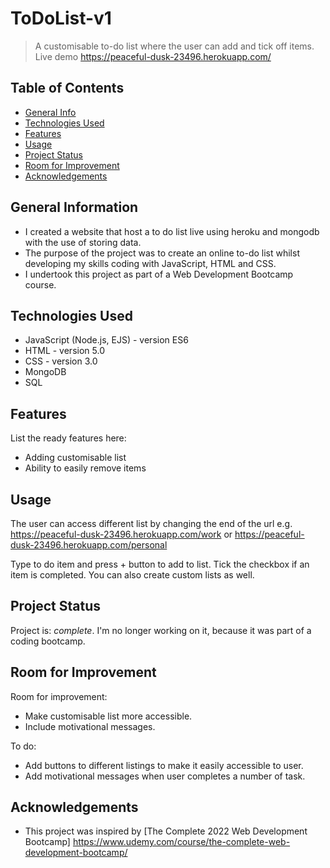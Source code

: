 # ToDoList-v1

> A customisable to-do list where the user can add and tick off items. 
> Live demo https://peaceful-dusk-23496.herokuapp.com/ 

## Table of Contents
* [General Info](#general-information)
* [Technologies Used](#technologies-used)
* [Features](#features)
* [Usage](#usage)
* [Project Status](#project-status)
* [Room for Improvement](#room-for-improvement)
* [Acknowledgements](#acknowledgements)


## General Information
- I created a website that host a to do list live using heroku and mongodb with the use of storing data. 
- The purpose of the project was to create an online to-do list whilst developing my skills coding with JavaScript, HTML and CSS.
- I undertook this project as part of a Web Development Bootcamp course.


## Technologies Used

- JavaScript (Node.js, EJS) - version ES6 
- HTML - version 5.0
- CSS - version 3.0
- MongoDB
- SQL


## Features
List the ready features here:
- Adding customisable list 
- Ability to easily remove items


## Usage
The user can access different list by changing the end of the url e.g. https://peaceful-dusk-23496.herokuapp.com/work or https://peaceful-dusk-23496.herokuapp.com/personal

Type to do item and press + button to add to list. Tick the checkbox if an item is completed. You can also create custom lists as well. 

## Project Status
Project is: _complete_. I'm no longer working on it, because it was part of a coding bootcamp. 


## Room for Improvement

Room for improvement:
- Make customisable list more accessible.
- Include motivational messages.

To do:
- Add buttons to different listings to make it easily accessible to user.
- Add motivational messages when user completes a number of task.


## Acknowledgements
- This project was inspired by [The Complete 2022 Web Development Bootcamp] https://www.udemy.com/course/the-complete-web-development-bootcamp/

